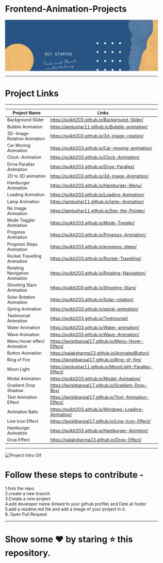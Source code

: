 # Frontend-Animation-Projects

![Project Intro Gif](https://raw.githubusercontent.com/Pulkit203/project-intro-gif/main/Blue%20and%20Yellow%20Modern%20Artisan%20Parties%20and%20Celebrations%20X-Frame%20Banner.gif)

---

# Project Links

---

| Project Name                  | Links                                                    |
| ----------------------------- | -------------------------------------------------------- |
| Background Slider             | https://pulkit203.github.io/Background-Slider/           |
| Bubble Animation              | https://iamtushar11.github.io/Bubble-animation/          |
| 3D-Image-Rotation Animation   | https://pulkit203.github.io/3d-image-rotation/           |
| Car Moving Animation          | https://pulkit203.github.io/Car-moving-animation/        |
| Clock-Animation               | https://pulkit203.github.io/Clock-Animation/             |
| Drive Parallax Animation      | https://pulkit203.github.io/Drive-Parallex/              |
| 2D to 3D animation            | https://pulkit203.github.io/3d-image-Animation/          |
| Hamburger Animation           | https://pulkit203.github.io/Hamburger-Menu/              |
| Loading Animation             | https://pulkit203.github.io/Loading-Animation/           |
| Lamp Animation                | https://iamtushar11.github.io/lamp-Animation/            |
| No Image Animation            | https://iamtushar11.github.io/See-the-Pointer/           |
| Mode Toggler Animation        | https://pulkit203.github.io/Mode-Toggler/                |
| Progress Animation            | https://pulkit203.github.io/Progress-Animation/          |
| Progress Steps Animation      | https://pulkit203.github.io/progress-steps/              |
| Rocket Travelling Animation   | https://pulkit203.github.io/Rocket-Travelling/           |
| Rotating Navigation Animation | https://pulkit203.github.io/Rotating-Navigation/         |
| Shooting Stars Animation      | https://pulkit203.github.io/Shooting-Stars/              |
| Solar Rotation Animation      | https://pulkit203.github.io/Solar-rotation/              |
| Spring Animation              | https://pulkit203.github.io/spiral-animation/            |
| Testimonial Animation         | https://pulkit203.github.io/Testimonial/                 |
| Water Animation               | https://pulkit203.github.io/Water-animation/             |
| Wave Animation                | https://pulkit203.github.io/Wave-Animation/              |
| Menu Hover effect Animation   | https://lavishbansal17.github.io/Menu-Hover-Effect/      |
| Button Animation              | https://palaksharma23.github.io/AnimatedButton/          |
| Ring of Fire                  | https://lavishbansal17.github.io/Ring-of-fire/           |
| Moon Light                    | https://iamtushar11.github.io/MoonLight-Parallex-Effect/ |
| Modal Animation               | https://pulkit203.github.io/Modal-Animation/             |
| Gradient Drop Shadow          | https://lavishbansal17.github.io/Gradient-Drop-Box/      |
| Text Animation Effect         | https://lavishbansal17.github.io/Text-Animation-Effect/  |
| Animation Balls               | https://pulkit203.github.io/Windows-Loading-Animation/   |
| Line Icon Effect              | https://lavishbansal17.github.io/Line-Icon-Effect/       |
| Hamburger Animation           | https://pulkit203.github.io/Hamburger-Animtion/          |
| Drop Effect                   | https://palaksharma23.github.io/Drop-Effect/             |

---

![Project Intro Gif](./Gif.gif)

# Follow these steps to contribute -

1.fork the repo.
<br/>
2.create a new branch
<br/>
3.Create a new project
<br/>
4.add developer name (linked to your github profile) and Date at footer
<br/>
5.add a readme.md file and add a image of your project in it.
<br/> 6. Open Pull Request
<br/>

---

# Show some ❤️ by staring ⭐️ this repository.
